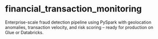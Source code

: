 # financial_transaction_monitoring
Enterprise-scale fraud detection pipeline using PySpark with geolocation anomalies, transaction velocity, and risk scoring – ready for production on Glue or Databricks.
